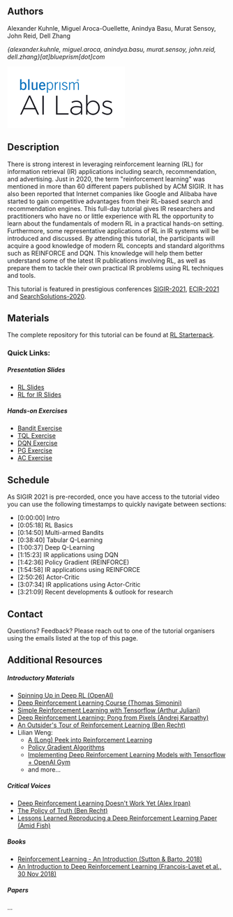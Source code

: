 ## Authors

Alexander Kuhnle, Miguel Aroca-Ouellette, Anindya Basu, Murat Sensoy, John Reid, Dell Zhang

_{alexander.kuhnle, miguel.aroca, anindya.basu, murat.sensoy, john.reid, dell.zhang}[at]blueprism[dot]com_

![Logo](bp_ai_labs_logo.png)

## Description

There is strong interest in leveraging reinforcement learning (RL) for information retrieval (IR) applications including search, recommendation, and advertising. Just in 2020, the term "reinforcement learning" was mentioned in more than 60 different papers published by ACM SIGIR. It has also been reported that Internet companies like Google and Alibaba have started to gain competitive advantages from their RL-based search and recommendation engines. This full-day tutorial gives IR researchers and practitioners who have no or little experience with RL the opportunity to learn about the fundamentals of modern RL in a practical hands-on setting. Furthermore, some representative applications of RL in IR systems will be introduced and discussed. By attending this tutorial, the participants will acquire a good knowledge of modern RL concepts and standard algorithms such as REINFORCE and DQN. This knowledge will help them better understand some of the latest IR publications involving RL, as well as prepare them to tackle their own practical IR problems using RL techniques and tools.

This tutorial is featured in prestigious conferences [SIGIR-2021](https://sigir.org/sigir2021/tutorials/), [ECIR-2021](https://www.ecir2021.eu/tutorials/) and [SearchSolutions-2020](https://irsg.bcs.org/SearchSolutions/2020/ss2020tutorials.php).

## Materials

The complete repository for this tutorial can be found at [RL Starterpack](https://github.com/RL-Starterpack/rl-starterpack/).

### Quick Links:

##### Presentation Slides
* [RL Slides](https://github.com/RL-Starterpack/rl-starterpack/blob/main/slides/RL_Tutorial.pdf)
* [RL for IR Slides](https://github.com/RL-Starterpack/rl-starterpack/blob/main/slides/RL_Tutorial_IR.pdf)

##### Hands-on Exercises
* [Bandit Exercise](https://github.com/RL-Starterpack/rl-starterpack/blob/main/exercises/Bandits.ipynb)
* [TQL Exercise](https://github.com/RL-Starterpack/rl-starterpack/blob/main/exercises/TQL.ipynb)
* [DQN Exercise](https://github.com/RL-Starterpack/rl-starterpack/blob/main/exercises/DQN.ipynb)
* [PG Exercise](https://github.com/RL-Starterpack/rl-starterpack/blob/main/exercises/PG.ipynb)
* [AC Exercise](https://github.com/RL-Starterpack/rl-starterpack/blob/main/exercises/AC.ipynb)

## Schedule

As SIGIR 2021 is pre-recorded, once you have access to the tutorial video you can use the following timestamps to quickly navigate between sections:

* 	[0:00:00] Intro
* 	[0:05:18] RL Basics
* 	[0:14:50] Multi-armed Bandits
* 	[0:38:40] Tabular Q-Learning
* 	[1:00:37] Deep Q-Learning
* 	[1:15:23] IR applications using DQN
* 	[1:42:36] Policy Gradient (REINFORCE)
* 	[1:54:58] IR applications using REINFORCE
* 	[2:50:26] Actor-Critic
* 	[3:07:34] IR applications using Actor-Critic
* 	[3:21:09] Recent developments & outlook for research


## Contact

Questions? Feedback? Please reach out to one of the tutorial organisers using the emails listed at the top of this page.

## Additional Resources

##### Introductory Materials

- [Spinning Up in Deep RL (OpenAI)](https://spinningup.openai.com/en/latest/index.html)
- [Deep Reinforcement Learning Course (Thomas Simonini)](https://simoninithomas.github.io/Deep_reinforcement_learning_Course/)
- [Simple Reinforcement Learning with Tensorflow (Arthur Juliani)](https://medium.com/emergent-future/simple-reinforcement-learning-with-tensorflow-part-0-q-learning-with-tables-and-neural-networks-d195264329d0)
- [Deep Reinforcement Learning: Pong from Pixels (Andrej Karpathy)](http://karpathy.github.io/2016/05/31/rl/)
- [An Outsider's Tour of Reinforcement Learning (Ben Recht)](http://www.argmin.net/2018/06/25/outsider-rl/)
- Lilian Weng:
    - [A (Long) Peek into Reinforcement Learning](https://lilianweng.github.io/lil-log/2018/02/19/a-long-peek-into-reinforcement-learning.html)
    - [Policy Gradient Algorithms](https://lilianweng.github.io/lil-log/2018/04/08/policy-gradient-algorithms.html)
    - [Implementing Deep Reinforcement Learning Models with Tensorflow + OpenAI Gym](https://lilianweng.github.io/lil-log/2018/05/05/implementing-deep-reinforcement-learning-models.html)
    - and more...

##### Critical Voices

- [Deep Reinforcement Learning Doesn't Work Yet (Alex Irpan)](https://www.alexirpan.com/2018/02/14/rl-hard.html)
- [The Policy of Truth (Ben Recht)](http://www.argmin.net/2018/02/20/reinforce/)
- [Lessons Learned Reproducing a Deep Reinforcement Learning Paper (Amid Fish)](http://amid.fish/reproducing-deep-rl)

##### Books

- [Reinforcement Learning - An Introduction (Sutton & Barto, 2018)](http://incompleteideas.net/book/RLbook2020.pdf)
- [An Introduction to Deep Reinforcement Learning (Francois-Lavet et al., 30 Nov 2018)](https://arxiv.org/abs/1811.12560)

##### Papers
...

